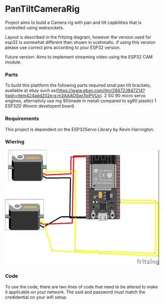 # PanTiltCameraRig
Project aims to build a Camera rig with pan and tilt capbilities that is controlled using websockets. 

Layout is described in the fritzing diagram, however the version used for esp32 is somewhat different then shown in scehmatic.
if using this version please use correct pins according to your ESP32 version.

Future version: Aims to implement streaming video using the ESP32 CAM module.

### Parts
To build this plattform the following parts required
smal pan tilt brackets, available at ebay such as(https://www.ebay.com/itm/284723847214?hash=item424add202e:g:m3AAAOSwi7piPVUx).
2 SG 90  micro servo engines, alternativly use mg 90(made in metall compared to sg90 plastic)
1 ESP32D Wroom developent board.

### Requirements
This project is dependent on the ESP32Servo Library by Kevin Harrington.

### Wiering

![Alt text](/RigSchema.jpg?raw=true "Wireing schema")



### Code
To use the code, there are two lines of code that need to be altered to make it applicable on your network. The ssid and password must match
the credidential on your wifi setup.
